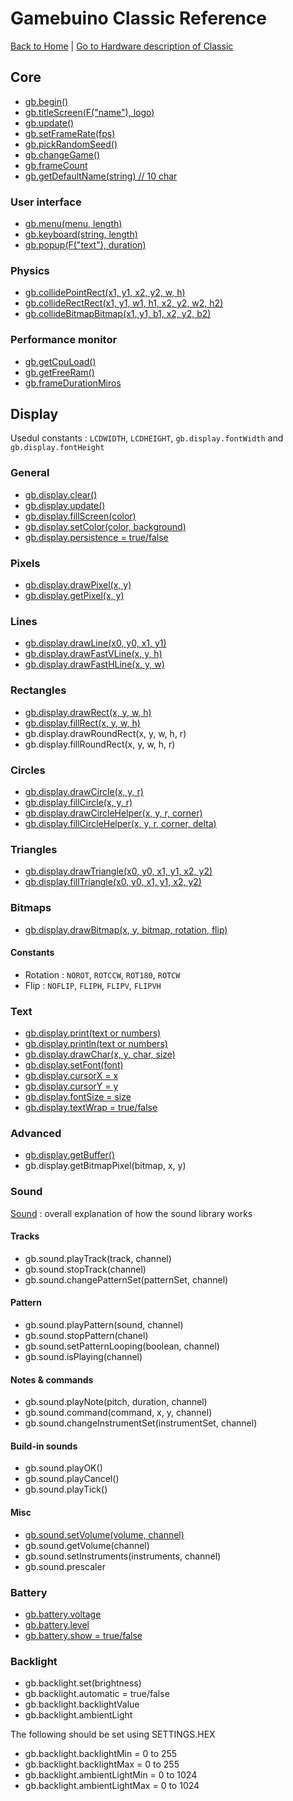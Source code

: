 
# Gamebuino Classic Reference

[Back to Home](./../../../README.MD) | [Go to Hardware description of Classic](./../README.MD)

## Core

- [gb.begin()](./gb-begin.md)
- [gb.titleScreen(F("name"), logo)](./gb-titleScreen.md)
- [gb.update()](./gb-update.md)
- [gb.setFrameRate(fps)](./gb-setFrameRate.md)
- [gb.pickRandomSeed()](./gb-pickRandomSeed.md)
- [gb.changeGame()](./gb-changeGame.md)
- [gb.frameCount](./gb-frameCount.md)
- [gb.getDefaultName(string) // 10 char](./gb-getDefaultName.md)

### User interface

- [gb.menu(menu, length)](./gb-menu.md)
- [gb.keyboard(string, length)](./gb-keyboard.md)
- [gb.popup(F("text"), duration)](./gb-popup.md)

### Physics

- [gb.collidePointRect(x1, y1, x2, y2, w, h)](./gb-collidePointRect.md)
- [gb.collideRectRect(x1, y1, w1, h1, x2, y2, w2, h2)](./gb-collideRectRect.md)
- [gb.collideBitmapBitmap(x1, y1, b1, x2, y2, b2)](./gb-collideBitmapBitmap.md)

### Performance monitor

- [gb.getCpuLoad()](./gb-getCpuLoad.md)
- [gb.getFreeRam()](./gb-getFreeRam.md)
- [gb.frameDurationMiros](./gb-frameDurationMicros.md)

## Display

Usedul constants : `LCDWIDTH`, `LCDHEIGHT`, `gb.display.fontWidth` and `gb.display.fontHeight`

### General

- [gb.display.clear()](./gb-display-clear.md)
- [gb.display.update()](./gb-display-update.md)
- [gb.display.fillScreen(color)](./gb-display-fillScreen.md)
- [gb.display.setColor(color, background)](./gb-display-setColor.md)
- [gb.display.persistence = true/false](./gb-display-persistence.md)

### Pixels

- [gb.display.drawPixel(x, y)](./gb-display-drawPixel.md)
- [gb.display.getPixel(x, y)](./gb-display-getPixel.md)

### Lines

- [gb.display.drawLine(x0, y0, x1, y1)](./gb-display-drawLine.md)
- [gb.display.drawFastVLine(x, y, h)](./gb-display-drawFastVLine.md)
- [gb.display.drawFastHLine(x, y, w)](./gb-display-drawFastHLine.md)

### Rectangles

- [gb.display.drawRect(x, y, w, h)](./gb-display-drawRect.md)
- [gb.display.fillRect(x, y, w, h)](./gb-display-fillRect.md)
- gb.display.drawRoundRect(x, y, w, h, r)
- gb.display.fillRoundRect(x, y, w, h, r)

### Circles

- [gb.display.drawCircle(x, y, r)](./gb-display-drawCircle.md)
- [gb.display.fillCircle(x, y, r)](./gb-display-fillCircle.md)
- [gb.display.drawCircleHelper(x, y, r, corner)](./gb-display-drawCircleHelper.md)
- [gb.display.fillCircleHelper(x, y, r, corner, delta)](./gb-display-fillCircleHelper.md)

### Triangles

- [gb.display.drawTriangle(x0, y0, x1, y1, x2, y2)](./gb-display-drawTriangle.md)
- [gb.display.fillTriangle(x0, y0, x1, y1, x2, y2)](./gb-display-fillTriangle.md)

### Bitmaps

- [gb.display.drawBitmap(x, y, bitmap, rotation, flip)](./gb-display-drawBitmap.md)

#### Constants

- Rotation : `NOROT`, `ROTCCW`, `ROT180`, `ROTCW`
- Flip : `NOFLIP`, `FLIPH`, `FLIPV`, `FLIPVH`

### Text

- [gb.display.print(text or numbers)](./gb-display-print.md)
- [gb.display.println(text or numbers)](./gb-display-println.md)
- [gb.display.drawChar(x, y, char, size)](./gb-display-drawChar.md)
- [gb.display.setFont(font)](./gb-display-setFont.md)
- [gb.display.cursorX = x](./gb-display-cursorX.md)
- [gb.display.cursorY = y](./gb-display-cursorY.md)
- [gb.display.fontSize = size](./gb-display-fontSize.md)
- [gb.display.textWrap = true/false](./gb-display-textWrap.md)

### Advanced

- [gb.display.getBuffer()](./gb-display-getBuffer.md)
- gb.display.getBitmapPixel(bitmap, x, y)

### Sound

[Sound](./../learning/sound.md) : overall explanation of how the sound library works

#### Tracks

- gb.sound.playTrack(track, channel)
- gb.sound.stopTrack(channel)
- gb.sound.changePatternSet(patternSet, channel)

#### Pattern

- gb.sound.playPattern(sound, channel)
- gb.sound.stopPattern(chanel)
- gb.sound.setPatternLooping(boolean, channel)
- gb.sound.isPlaying(channel)

#### Notes & commands

- gb.sound.playNote(pitch, duration, channel)
- gb.sound.command(command, x, y, channel)
- gb.sound.changeInstrumentSet(instrumentSet, channel)

#### Build-in sounds

- gb.sound.playOK()
- gb.sound.playCancel()
- gb.sound.playTick()

#### Misc

- [gb.sound.setVolume(volume, channel)](./gb-sound-setVolume.md)
- gb.sound.getVolume(channel)
- gb.sound.setInstruments(instruments, channel)
- gb.sound.prescaler

### Battery

- [gb.battery.voltage](./gb-battery-voltage.md)
- [gb.battery.level](./gb-battery-level.md)
- [gb.battery.show = true/false](./gb-battery-show.md)

### Backlight

- gb.backlight.set(brightness)
- gb.backlight.automatic = true/false
- gb.backlight.backlightValue
- gb.backlight.ambientLight

The following should be set using SETTINGS.HEX

- gb.backlight.backlightMin = 0 to 255
- gb.backlight.backlightMax = 0 to 255
- gb.backlight.ambientLightMin = 0 to 1024
- gb.backlight.ambientLightMax = 0 to 1024
